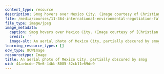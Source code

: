 ```yaml
---
content_type: resource
description: Smog hovers over Mexico City. (Image courtesy of Christian Figenschou.)
file: /media/courses/11-364-international-environmental-negotiation-fall-2010/44aebcde75e644bb808552cb11e69de9_11-364f10-th.jpg
file_type: image/jpeg
image_metadata:
  caption: Smog hovers over Mexico City. (Image courtesy of [Christian Figenschou](http://www.figen.com/).)
  credit: ''
  image-alt: An aerial photo of Mexico City, partially obscured by smog.
learning_resource_types: []
ocw_type: OCWImage
resourcetype: Image
title: An aerial photo of Mexico City, partially obscured by smog
uid: 44aebcde-75e6-44bb-8085-52cb11e69de9
---
```

